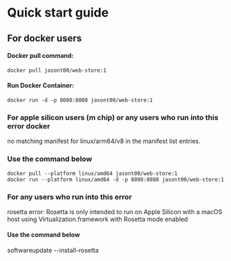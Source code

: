 # Quick start guide
## For docker users
#### Docker pull command:
```
docker pull jasont00/web-store:1
```
#### Run Docker Container:
```
docker run -d -p 8080:8080 jasont00/web-store:1
```
### For apple silicon users (m chip) or any users who run into this error docker
no matching manifest for linux/arm64/v8 in the manifest list entries.
### Use the command below
```
docker pull --platform linux/amd64 jasont00/web-store:1
docker run --platform linux/amd64 -d -p 8080:8080 jasont00/web-store:1
```
### For any users who run into this error
rosetta error: Rosetta is only intended to run on Apple Silicon with a macOS host using Virtualization.framework with Rosetta mode enabled
#### Use the command below
softwareupdate --install-rosetta
